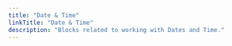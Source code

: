 ```yaml
---
title: "Date & Time"
linkTitle: "Date & Time"
description: "Blocks related to working with Dates and Time."
---
```

